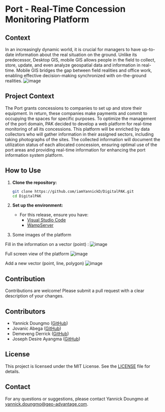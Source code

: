 # Port - Real-Time Concession Monitoring Platform

## Context
In an increasingly dynamic world, it is crucial for managers to have up-to-date information about the real situation on the ground. Unlike its predecessor, Desktop GIS, mobile GIS allows people in the field to collect, store, update, and even analyze geospatial data and information in real-time. 
Mobile GIS bridges the gap between field realities and office work, enabling effective decision-making synchronized with on-the-ground realities.
![image](https://github.com/iamYannickD/DigitalPAK/assets/45791060/c99f8e64-4888-4a1e-b70a-563c88068404)


## Project Context
The Port grants concessions to companies to set up and store their equipment. In return, these companies make payments and commit to occupying the spaces for specific purposes.
To optimize the management of the port domain, PAK decided to develop a web platform for real-time monitoring of all its concessions. This platform will be enriched by data collectors who will gather information in their assigned sectors, including taking photographs of the sites. The collected information will document the utilization status of each allocated concession, ensuring optimal use of the port areas and providing real-time information for enhancing the port information system platform.

## How to Use
1. **Clone the repository:**
   ```bash
   git clone https://github.com/iamYannickD/DigitalPAK.git
   cd DigitalPAK
   ```

2. **Set up the environment:**
   - For this release, ensure you have:
     - [Visual Studio Code](https://code.visualstudio.com/download)
     - [WampServer](https://sourceforge.net/projects/wampserver/)
       
3. Some images of the platform

Fill in the information on a vector (point) :
![image](https://github.com/iamYannickD/DigitalPAK/assets/45791060/ddb57530-c2d1-4333-afb5-d5f23cbd42c4)

Full screen view of the platform
![image](https://github.com/iamYannickD/DigitalPAK/assets/45791060/2af8b0c8-a5f0-4db0-8377-e10ddccf6449)

Add a new vector (point, line, polygon)
![image](https://github.com/iamYannickD/DigitalPAK/assets/45791060/6bb43534-d28d-4833-af92-4f069873617e)


## Contribution
Contributions are welcome! Please submit a pull request with a clear description of your changes.

## Contributors
- Yannick Doungmo ([GitHub](https://github.com/iamYannickD))
- Jovanic Abega ([GitHub](https://github.com/XLEPROGRAMMEUR))
- Demeveng Derrick ([GitHub](https://github.com/DemevengDerrick))
- Joseph Desire Ayangma ([GitHub](https://github.com/JosephAyangma))

## License

This project is licensed under the MIT License. See the [LICENSE](LICENSE) file for details.

## Contact

For any questions or suggestions, please contact Yannick Doungmo at yannick.doungmo@geo-advantage.com.

